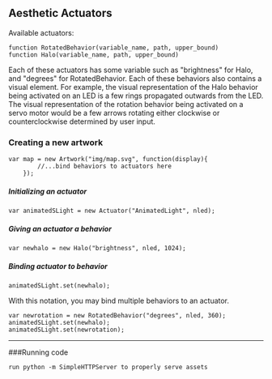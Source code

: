 ## Aesthetic Actuators

Available actuators:

	function RotatedBehavior(variable_name, path, upper_bound)
	function Halo(variable_name, path, upper_bound)
	
Each of these actuators has some variable such as "brightness" for Halo, and "degrees" for RotatedBehavior. Each of these behaviors also contains a visual element. For example, the visual representation of the Halo behavior being activated on an LED is a few rings propagated outwards from the LED. The visual representation of the rotation behavior being activated on a servo motor would be a few arrows rotating either clockwise or counterclockwise determined by user input.



### Creating a new artwork
	
	var map = new Artwork("img/map.svg", function(display){
			//...bind behaviors to actuators here
		});
		
##### Initializing an actuator

	var animatedSLight = new Actuator("AnimatedLight", nled);
	
##### Giving an actuator a behavior
	var newhalo = new Halo("brightness", nled, 1024);
	
##### Binding actuator to behavior

	animatedSLight.set(newhalo);
	
With this notation, you may bind multiple behaviors to an actuator.

	var newrotation = new RotatedBehavior("degrees", nled, 360);
	animatedSLight.set(newhalo);
	animatedSLight.set(newrotation);
	
_____

	
###Running code

	run python -m SimpleHTTPServer to properly serve assets


	

	
			

